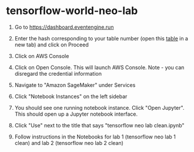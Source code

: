 # tensorflow-world-neo-lab

1. Go to https://dashboard.eventengine.run

1. Enter the hash corresponding to your table number (open this [table](https://github.com/w601sxs/tensorflow-world-neo-lab/blob/master/hashes.csv) in a new tab) and click on Proceed

1. Click on AWS Console

1. Click on Open Console. This will launch AWS Console. Note - you can disregard the credential information

1. Navigate to "Amazon SageMaker" under Services

1. Click "Notebook Instances" on the left sidebar

1. You should see one running notebook instance. Click "Open Jupyter". This should open up a Jupyter notebook interface.

1. Click "Use" next to the title that says "tensorflow neo lab clean.ipynb"

1. Follow instructions in the Notebooks for lab 1 (tensorflow neo lab 1 clean) and lab 2 (tensorflow neo lab 2 clean)
